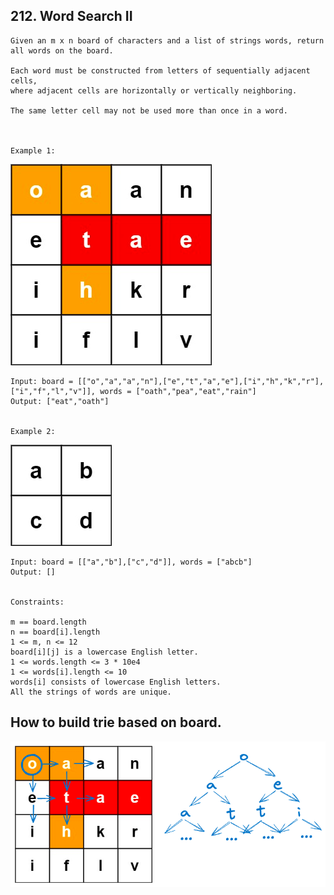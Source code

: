 ## 212. Word Search II
```
Given an m x n board of characters and a list of strings words, return all words on the board.

Each word must be constructed from letters of sequentially adjacent cells, 
where adjacent cells are horizontally or vertically neighboring. 

The same letter cell may not be used more than once in a word.

 

Example 1:
```
![img.png](img.png)

```
Input: board = [["o","a","a","n"],["e","t","a","e"],["i","h","k","r"],["i","f","l","v"]], words = ["oath","pea","eat","rain"]
Output: ["eat","oath"]


Example 2:
```
![img_1.png](img_1.png)

```
Input: board = [["a","b"],["c","d"]], words = ["abcb"]
Output: []
 

Constraints:

m == board.length
n == board[i].length
1 <= m, n <= 12
board[i][j] is a lowercase English letter.
1 <= words.length <= 3 * 10e4
1 <= words[i].length <= 10
words[i] consists of lowercase English letters.
All the strings of words are unique.
```

## How to build trie based on board.
![img_3.png](img_3.png)

